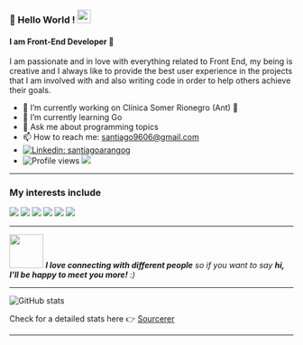 <!--
**santiagoarangog/santiagoarangog** is a ✨ _special_ ✨ repository because its `README.md` (this file) appears on your GitHub profile.
-->
### 👋 Hello World !  <img src="https://github.com/TheDudeThatCode/TheDudeThatCode/blob/master/Assets/Earth.gif" width="24px">
#### I am Front-End Developer 🤙

I am passionate and in love with everything related to Front End, my being is creative and I always like to provide the best user experience in the projects that I am involved with and also writing code in order to help others achieve their goals.

- 🔭 I’m currently working on Clínica Somer Rionegro (Ant) 🔖
- 🌱 I’m currently learning Go
- 💬 Ask me about programming topics
- 📫 How to reach me: santiago9606@gmail.com
- [![Linkedin: santiagoarangog](https://img.shields.io/badge/-Santiago%20Arango%20Gutierrez-blue?style=flat-square&logo=Linkedin&logoColor=white&link=https://www.linkedin.com/in/santiago-arango-gutierrez/)](https://www.linkedin.com/in/santiago-arango-gutierrez/)
- ![Profile views](https://gpvc.arturio.dev/santiagoarangog)  <img src="https://img.shields.io/github/followers/santiagoarangog?label=Follow" style=" float:left, margin-right:10px" />

---
### My interests include
<img src="http://img.shields.io/badge/-Java-F89820?style=flat&logo=java&logoColor=white"> <img src="https://img.shields.io/badge/-C%20&%20C++-659ad2?style=flat&logo=c%2B%2B&logoColor=ffffff"> <img src="https://img.shields.io/badge/-Python-black?style=flat&logo=python&logoColor=white"> <img src="https://img.shields.io/badge/-Golang-00aeff?style=flat&logo=go&logoColor=white"> <img src="https://img.shields.io/badge/-Angular-b52e31?style=flat&logo=angular&logoColor=white"> <img src="https://img.shields.io/badge/-React-00d8ff?style=flat&logo=react&logoColor=white">

---

<img src="https://media.giphy.com/media/LnQjpWaON8nhr21vNW/giphy.gif" width="60"> <em><b>I love connecting with different people</b> so if you want to say <b>hi, I'll be happy to meet you more!</b> :)</em>

---

![GitHub stats](https://github-readme-stats.vercel.app/api?username=santiagoarangog&show_icons=true&hide_border=true)

Check for a detailed stats here :point_right: [Sourcerer](https://sourcerer.io/santiagoarangog)

---

